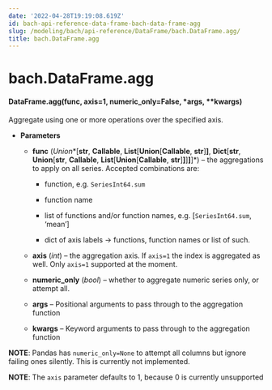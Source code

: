 ```yaml
---
date: '2022-04-28T19:19:08.619Z'
id: bach-api-reference-data-frame-bach-data-frame-agg
slug: /modeling/bach/api-reference/DataFrame/bach.DataFrame.agg/
title: bach.DataFrame.agg
---
```


# bach.DataFrame.agg


#### DataFrame.agg(func, axis=1, numeric_only=False, \*args, \*\*kwargs)
Aggregate using one or more operations over the specified axis.


* **Parameters**

    
    * **func** (*Union**[**str**, **Callable**, **List**[**Union**[**Callable**, **str**]**]**, **Dict**[**str**, **Union**[**str**, **Callable**, **List**[**Union**[**Callable**, **str**]**]**]**]**]*) – the aggregations to apply on all series. Accepted combinations are:


        * function, e.g. `SeriesInt64.sum`


        * function name


        * list of functions and/or function names, e.g. [`SeriesInt64.sum`, ‘mean’]


        * dict of axis labels -> functions, function names or list of such.



    * **axis** (*int*) – the aggregation axis. If `axis=1` the index is aggregated as well. Only `axis=1`
    supported at the moment.


    * **numeric_only** (*bool*) – whether to aggregate numeric series only, or attempt all.


    * **args** – Positional arguments to pass through to the aggregation function


    * **kwargs** – Keyword arguments to pass through to the aggregation function


**NOTE**: Pandas has `numeric_only=None` to attempt all columns but ignore failing ones
silently. This is currently not implemented.

**NOTE**: The `axis` parameter defaults to 1, because 0 is currently unsupported

<!-- !! processed by numpydoc !! -->
